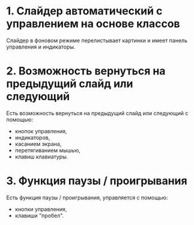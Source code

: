 # 1. Слайдер автоматический с управлением на основе классов

Слайдер в фоновом режиме перелистывает картинки и имеет панель управления и индикаторы.

# 2. Возможность вернуться на предыдущий слайд или следующий

Есть возможность вернуться на предыдущий слайд или следующий с помощью:
 - кнопок управления,
 - индикаторов,
 - касанием экрана,
 - перетягиванием мышью,
 - клавиш клавиатуры.

# 3. Функция паузы / проигрывания

Есть функция паузы / проигрывания, управляется с помощью:
 - кнопки управления,
 - клавиши "пробел".